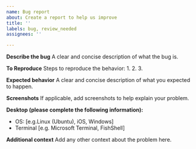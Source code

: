 ```yaml
---
name: Bug report
about: Create a report to help us improve
title: ''
labels: bug, review_needed
assignees: ''

---
```


**Describe the bug**
A clear and concise description of what the bug is.

**To Reproduce**
Steps to reproduce the behavior:
1.
2.
3.

**Expected behavior**
A clear and concise description of what you expected to happen.

**Screenshots**
If applicable, add screenshots to help explain your problem.

**Desktop (please complete the following information):**
 - OS: [e.g.Linux (Ubuntu), iOS, Windows]
 - Terminal [e.g. Microsoft Terminal, FishShell]


**Additional context**
Add any other context about the problem here.
